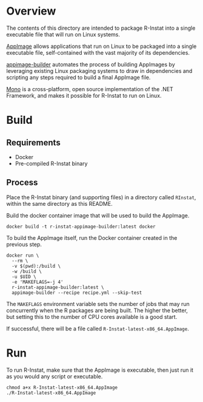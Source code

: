 # Overview

The contents of this directory are intended to package R-Instat into a single executable file that will run on Linux systems.

[AppImage][1] allows applications that run on Linux to be packaged into a single executable file, self-contained with the vast majority of its dependencies.

[appimage-builder][3] automates the process of building AppImages by leveraging existing Linux packaging systems to draw in dependencies and scripting any steps required to build a final AppImage file.

[Mono][2] is a cross-platform, open source implementation of the .NET Framework, and makes it possible for R-Instat to run on Linux.

# Build

## Requirements

- Docker
- Pre-compiled R-Instat binary

## Process

Place the R-Instat binary (and supporting files) in a directory called `RInstat`, within the same directory as this README.

Build the docker container image that will be used to build the AppImage.
```
docker build -t r-instat-appimage-builder:latest docker
```

To build the AppImage itself, run the Docker container created in the previous step.
```
docker run \
  --rm \
  -v $(pwd):/build \
  -w /build \
  -u $UID \
  -e 'MAKEFLAGS=-j 4'
  r-instat-appimage-builder:latest \
  appimage-builder --recipe recipe.yml --skip-test
```

The `MAKEFLAGS` environment variable sets the number of jobs that may run concurrently when the R packages are being built. The higher the better, but setting this to the number of CPU cores available is a good start.

If successful, there will be a file called `R-Instat-latest-x86_64.AppImage`.

# Run

To run R-Instat, make sure that the AppImage is executable, then just run it as you would any script or executable.
```
chmod a+x R-Instat-latest-x86_64.AppImage
./R-Instat-latest-x86_64.AppImage
```

[1]: https://appimage.org/
[2]: https://www.mono-project.com/
[3]: https://github.com/AppImageCrafters/appimage-builder
